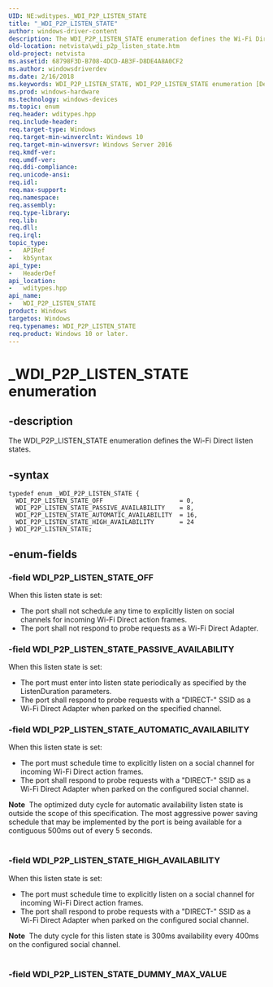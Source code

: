 ```yaml
---
UID: NE:wditypes._WDI_P2P_LISTEN_STATE
title: "_WDI_P2P_LISTEN_STATE"
author: windows-driver-content
description: The WDI_P2P_LISTEN_STATE enumeration defines the Wi-Fi Direct listen states.
old-location: netvista\wdi_p2p_listen_state.htm
old-project: netvista
ms.assetid: 68798F3D-B708-4DCD-AB3F-D8DE4A8A0CF2
ms.author: windowsdriverdev
ms.date: 2/16/2018
ms.keywords: WDI_P2P_LISTEN_STATE, WDI_P2P_LISTEN_STATE enumeration [Device and Driver Installation], WDI_P2P_LISTEN_STATE_AUTOMATIC_AVAILABILITY, WDI_P2P_LISTEN_STATE_HIGH_AVAILABILITY, WDI_P2P_LISTEN_STATE_OFF, WDI_P2P_LISTEN_STATE_PASSIVE_AVAILABILITY, _WDI_P2P_LISTEN_STATE, netvista.wdi_p2p_listen_state, netvista.wifi_p2p_listen_state, wditypes/WDI_P2P_LISTEN_STATE, wditypes/WDI_P2P_LISTEN_STATE_AUTOMATIC_AVAILABILITY, wditypes/WDI_P2P_LISTEN_STATE_HIGH_AVAILABILITY, wditypes/WDI_P2P_LISTEN_STATE_OFF, wditypes/WDI_P2P_LISTEN_STATE_PASSIVE_AVAILABILITY
ms.prod: windows-hardware
ms.technology: windows-devices
ms.topic: enum
req.header: wditypes.hpp
req.include-header: 
req.target-type: Windows
req.target-min-winverclnt: Windows 10
req.target-min-winversvr: Windows Server 2016
req.kmdf-ver: 
req.umdf-ver: 
req.ddi-compliance: 
req.unicode-ansi: 
req.idl: 
req.max-support: 
req.namespace: 
req.assembly: 
req.type-library: 
req.lib: 
req.dll: 
req.irql: 
topic_type:
-	APIRef
-	kbSyntax
api_type:
-	HeaderDef
api_location:
-	wditypes.hpp
api_name:
-	WDI_P2P_LISTEN_STATE
product: Windows
targetos: Windows
req.typenames: WDI_P2P_LISTEN_STATE
req.product: Windows 10 or later.
---
```


# _WDI_P2P_LISTEN_STATE enumeration


## -description


The WDI_P2P_LISTEN_STATE enumeration defines the Wi-Fi Direct listen states.


## -syntax


````
typedef enum _WDI_P2P_LISTEN_STATE { 
  WDI_P2P_LISTEN_STATE_OFF                     = 0,
  WDI_P2P_LISTEN_STATE_PASSIVE_AVAILABILITY    = 8,
  WDI_P2P_LISTEN_STATE_AUTOMATIC_AVAILABILITY  = 16,
  WDI_P2P_LISTEN_STATE_HIGH_AVAILABILITY       = 24
} WDI_P2P_LISTEN_STATE;
````


## -enum-fields




### -field WDI_P2P_LISTEN_STATE_OFF

When this listen state is set:

<ul>
<li>The port shall not schedule any time to explicitly listen on social channels for incoming Wi-Fi Direct action frames.</li>
<li>The port shall not respond to probe requests as a Wi-Fi Direct Adapter.</li>
</ul>

### -field WDI_P2P_LISTEN_STATE_PASSIVE_AVAILABILITY

When this listen state is set:

<ul>
<li>The port must enter into listen state periodically as specified by the ListenDuration parameters.</li>
<li>The port shall respond to probe requests with a "DIRECT-" SSID as a Wi-Fi Direct Adapter when parked on the specified channel.</li>
</ul>

### -field WDI_P2P_LISTEN_STATE_AUTOMATIC_AVAILABILITY

When this listen state is set:

<ul>
<li>The port must schedule time to explicitly listen on a social channel for incoming Wi-Fi Direct action frames.</li>
<li>The port shall respond to probe requests with a "DIRECT-" SSID as a Wi-Fi Direct Adapter when parked on the configured social channel.</li>
</ul>
<div class="alert"><b>Note</b>  The optimized duty cycle for automatic availability listen state is outside the scope of this specification. The most aggressive power saving schedule that may be implemented by the port is being available for a contiguous 500ms out of every 5 seconds.</div>
<div> </div>

### -field WDI_P2P_LISTEN_STATE_HIGH_AVAILABILITY

When this listen state is set:

<ul>
<li>The port must schedule time to explicitly listen on a social channel for incoming Wi-Fi Direct action frames.</li>
<li>The port shall respond to probe requests with a "DIRECT-" SSID as a Wi-Fi Direct Adapter when parked on the configured social channel.</li>
</ul>
<div class="alert"><b>Note</b>  The duty cycle for this listen state is 300ms availability every 400ms on the configured social channel.</div>
<div> </div>

### -field WDI_P2P_LISTEN_STATE_DUMMY_MAX_VALUE



